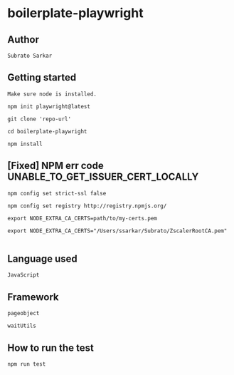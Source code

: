 # boilerplate-playwright

## Author

```
Subrato Sarkar

```

## Getting started

```
Make sure node is installed.

npm init playwright@latest

git clone 'repo-url'

cd boilerplate-playwright

npm install

```

## [Fixed] NPM err code UNABLE_TO_GET_ISSUER_CERT_LOCALLY

```
npm config set strict-ssl false

npm config set registry http://registry.npmjs.org/

export NODE_EXTRA_CA_CERTS=path/to/my-certs.pem

export NODE_EXTRA_CA_CERTS="/Users/ssarkar/Subrato/ZscalerRootCA.pem"


```

## Language used

```
JavaScript

```

## Framework

```
pageobject

waitUtils

```

## How to run the test

```
npm run test

```
